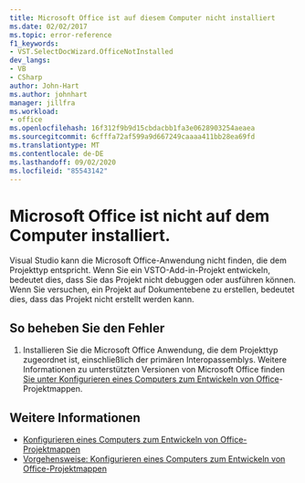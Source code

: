 ```yaml
---
title: Microsoft Office ist auf diesem Computer nicht installiert
ms.date: 02/02/2017
ms.topic: error-reference
f1_keywords:
- VST.SelectDocWizard.OfficeNotInstalled
dev_langs:
- VB
- CSharp
author: John-Hart
ms.author: johnhart
manager: jillfra
ms.workload:
- office
ms.openlocfilehash: 16f312f9b9d15cbdacbb1fa3e0628903254aeaea
ms.sourcegitcommit: 6cfffa72af599a9d667249caaaa411bb28ea69fd
ms.translationtype: MT
ms.contentlocale: de-DE
ms.lasthandoff: 09/02/2020
ms.locfileid: "85543142"
---
```

# <a name="microsoft-office-is-not-installed-on-the-computer"></a>Microsoft Office ist nicht auf dem Computer installiert.
  Visual Studio kann die Microsoft Office-Anwendung nicht finden, die dem Projekttyp entspricht. Wenn Sie ein VSTO-Add-in-Projekt entwickeln, bedeutet dies, dass Sie das Projekt nicht debuggen oder ausführen können. Wenn Sie versuchen, ein Projekt auf Dokumentebene zu erstellen, bedeutet dies, dass das Projekt nicht erstellt werden kann.

## <a name="to-correct-the-error"></a>So beheben Sie den Fehler

1. Installieren Sie die Microsoft Office Anwendung, die dem Projekttyp zugeordnet ist, einschließlich der primären Interopassemblys. Weitere Informationen zu unterstützten Versionen von Microsoft Office finden [Sie unter Konfigurieren eines Computers zum Entwickeln von Office](../vsto/configuring-a-computer-to-develop-office-solutions.md)-Projektmappen.

## <a name="see-also"></a>Weitere Informationen
- [Konfigurieren eines Computers zum Entwickeln von Office-Projektmappen](../vsto/configuring-a-computer-to-develop-office-solutions.md)
- [Vorgehensweise: Konfigurieren eines Computers zum Entwickeln von Office-Projektmappen](../vsto/how-to-configure-a-computer-to-develop-office-solutions.md)
